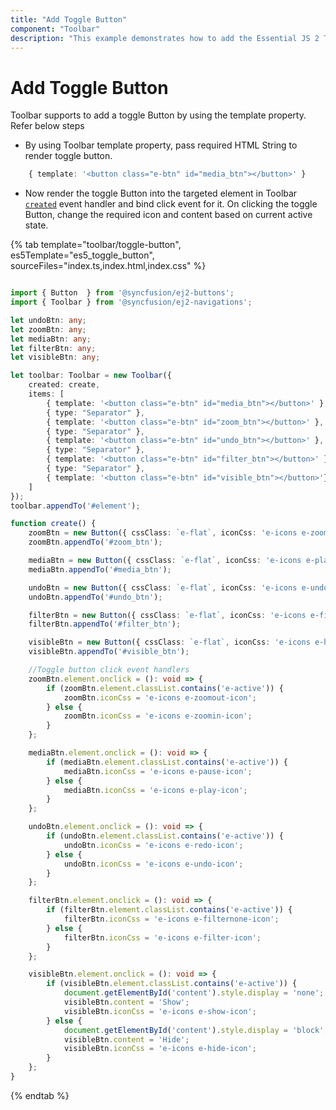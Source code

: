 ```yaml
---
title: "Add Toggle Button"
component: "Toolbar"
description: "This example demonstrates how to add the Essential JS 2 Toggle Button into Essential JS Toolbar items."
---
```


# Add Toggle Button

Toolbar supports to add a toggle Button by using the template property. Refer below steps

* By using Toolbar template property, pass required HTML String to render toggle button.

```typescript
    { template: '<button class="e-btn" id="media_btn"></button>' }
```

* Now render the toggle Button into the targeted element in Toolbar [`created`](../../api/toolbar#created) event handler and bind click event for it. On clicking the toggle Button, change the required icon and content based on current active state.

{% tab template="toolbar/toggle-button", es5Template="es5_toggle_button", sourceFiles="index.ts,index.html,index.css" %}

```typescript

import { Button  } from '@syncfusion/ej2-buttons';
import { Toolbar } from '@syncfusion/ej2-navigations';

let undoBtn: any;
let zoomBtn: any;
let mediaBtn: any;
let filterBtn: any;
let visibleBtn: any;

let toolbar: Toolbar = new Toolbar({
    created: create,
    items: [
        { template: '<button class="e-btn" id="media_btn"></button>' },
        { type: "Separator" },
        { template: '<button class="e-btn" id="zoom_btn"></button>' },
        { type: "Separator" },
        { template: '<button class="e-btn" id="undo_btn"></button>' },
        { type: "Separator" },
        { template: '<button class="e-btn" id="filter_btn"></button>' },
        { type: "Separator" },
        { template: '<button class="e-btn" id="visible_btn"></button>'},
    ]
});
toolbar.appendTo('#element');

function create() {
    zoomBtn = new Button({ cssClass: `e-flat`, iconCss: 'e-icons e-zoomin-icon', isToggle: true });
    zoomBtn.appendTo('#zoom_btn');

    mediaBtn = new Button({ cssClass: `e-flat`, iconCss: 'e-icons e-play-icon', isToggle: true });
    mediaBtn.appendTo('#media_btn');

    undoBtn = new Button({ cssClass: `e-flat`, iconCss: 'e-icons e-undo-icon', isToggle: true });
    undoBtn.appendTo('#undo_btn');

    filterBtn = new Button({ cssClass: `e-flat`, iconCss: 'e-icons e-filter-icon', isToggle: true });
    filterBtn.appendTo('#filter_btn');

    visibleBtn = new Button({ cssClass: `e-flat`, iconCss: 'e-icons e-hide-icon', isToggle: true, content:'Hide'});
    visibleBtn.appendTo('#visible_btn');

    //Toggle button click event handlers
    zoomBtn.element.onclick = (): void => {
        if (zoomBtn.element.classList.contains('e-active')) {
            zoomBtn.iconCss = 'e-icons e-zoomout-icon';
        } else {
            zoomBtn.iconCss = 'e-icons e-zoomin-icon';
        }
    };

    mediaBtn.element.onclick = (): void => {
        if (mediaBtn.element.classList.contains('e-active')) {
            mediaBtn.iconCss = 'e-icons e-pause-icon';
        } else {
            mediaBtn.iconCss = 'e-icons e-play-icon';
        }
    };

    undoBtn.element.onclick = (): void => {
        if (undoBtn.element.classList.contains('e-active')) {
            undoBtn.iconCss = 'e-icons e-redo-icon';
        } else {
            undoBtn.iconCss = 'e-icons e-undo-icon';
        }
    };

    filterBtn.element.onclick = (): void => {
        if (filterBtn.element.classList.contains('e-active')) {
            filterBtn.iconCss = 'e-icons e-filternone-icon';
        } else {
            filterBtn.iconCss = 'e-icons e-filter-icon';
        }
    };

    visibleBtn.element.onclick = (): void => {
        if (visibleBtn.element.classList.contains('e-active')) {
            document.getElementById('content').style.display = 'none';
            visibleBtn.content = 'Show';
            visibleBtn.iconCss = 'e-icons e-show-icon';
        } else {
            document.getElementById('content').style.display = 'block';
            visibleBtn.content = 'Hide';
            visibleBtn.iconCss = 'e-icons e-hide-icon';
        }
    };
}

```

{% endtab %}